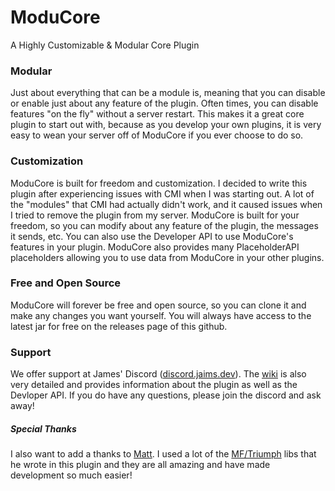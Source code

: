 # ModuCore
A Highly Customizable & Modular Core Plugin

### Modular
Just about everything that can be a module is, meaning that you can disable or enable just about any feature of the plugin. Often times, you can
disable features "on the fly" without a server restart. This makes it a great core plugin to start out with, because as you develop your own
plugins, it is very easy to wean your server off of ModuCore if you ever choose to do so. 

### Customization
ModuCore is built for freedom and customization. I decided to write this plugin after experiencing issues with CMI when I was starting out. 
A lot of the "modules" that CMI had actually didn't work, and it caused issues when I tried to remove the plugin from my server. 
ModuCore is built for your freedom, so you can modify about any feature of the plugin, the messages it sends, etc. You can also use the Developer API
to use ModuCore's features in your plugin. ModuCore also provides many PlaceholderAPI placeholders allowing you to use data from ModuCore in your other 
plugins.

### Free and Open Source
ModuCore will forever be free and open source, so you can clone it and make any changes you want yourself. You will always have access to the latest
jar for free on the releases page of this github.

### Support
We offer support at James' Discord ([discord.jaims.dev](https://discord.jaims.dev)). The [wiki](https://github.com/Jaimss/moducore/wiki) is also 
very detailed and provides information about the plugin as well as the Devloper API. If you do have any questions, please join the discord and
ask away!

##### Special Thanks
I also want to add a thanks to [Matt](https://github.com/ipsk). I used a lot of the [MF/Triumph](https://github.com/TriumphDev) libs that he 
wrote in this plugin and they are all amazing and have made development so much easier!
